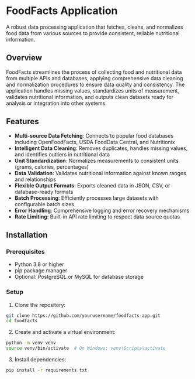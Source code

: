 # FoodFacts Application

A robust data processing application that fetches, cleans, and normalizes food data from various sources to provide consistent, reliable nutritional information.

## Overview

FoodFacts streamlines the process of collecting food and nutritional data from multiple APIs and databases, applying comprehensive data cleaning and normalization procedures to ensure data quality and consistency. The application handles missing values, standardizes units of measurement, validates nutritional information, and outputs clean datasets ready for analysis or integration into other systems.

## Features

- **Multi-source Data Fetching**: Connects to popular food databases including OpenFoodFacts, USDA FoodData Central, and Nutritionix
- **Intelligent Data Cleaning**: Removes duplicates, handles missing values, and identifies outliers in nutritional data
- **Unit Standardization**: Normalizes measurements to consistent units (grams, calories, percentages)
- **Data Validation**: Validates nutritional information against known ranges and relationships
- **Flexible Output Formats**: Exports cleaned data in JSON, CSV, or database-ready formats
- **Batch Processing**: Efficiently processes large datasets with configurable batch sizes
- **Error Handling**: Comprehensive logging and error recovery mechanisms
- **Rate Limiting**: Built-in API rate limiting to respect data source quotas

## Installation

### Prerequisites

- Python 3.8 or higher
- pip package manager
- Optional: PostgreSQL or MySQL for database storage

### Setup

1. Clone the repository:
```bash
git clone https://github.com/yourusername/foodfacts-app.git
cd foodfacts
```

2. Create and activate a virtual environment:
```bash
python -m venv venv
source venv/bin/activate  # On Windows: venv\Scripts\activate
```

3. Install dependencies:
```bash
pip install -r requirements.txt
```
